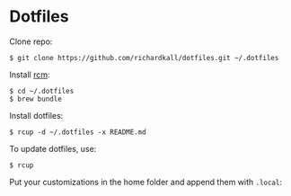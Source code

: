 # Dotfiles

Clone repo:

```
$ git clone https://github.com/richardkall/dotfiles.git ~/.dotfiles
```

Install [rcm](https://github.com/thoughtbot/rcm):

```
$ cd ~/.dotfiles
$ brew bundle
```

Install dotfiles:

```
$ rcup -d ~/.dotfiles -x README.md
```

To update dotfiles, use:

```
$ rcup
```

Put your customizations in the home folder and append them with `.local`:
